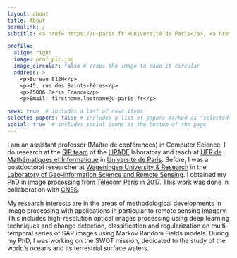 ```yaml
---
layout: about
title: About
permalink: /
subtitle: <a href='https://u-paris.fr'>Université de Paris</a>, <a href='http://lipade.mi.parisdescartes.fr'>LIPADE</a> laboratory, <a href='http://w3.mi.parisdescartes.fr/sip-lab/'>SIP</a> team.

profile:
  align: right
  image: prof_pic.jpg
  image_circular: false # crops the image to make it circular
  address: >
    <p>Bureau 812H</p>
    <p>45, rue des Saints-Pères</p>
    <p>75006 Paris France</p>
    <p>Email: firstname.lastname@u-paris.fr</p>

news: true  # includes a list of news items
selected_papers: false # includes a list of papers marked as "selected={true}"
social: true  # includes social icons at the bottom of the page
---
```


I am an assistant professor (Maître de conférences) in Computer Science. I do research at the [SIP team](http://w3.mi.parisdescartes.fr/sip-lab/) of the [LIPADE](http://lipade.mi.parisdescartes.fr) laboratory and teach at <a href="https://math-info.u-paris.fr">UFR de Mathématiques et Informatique</a> in [Université de Paris](https://u-paris.fr). Before, I was a postdoctoral researcher at [Wageningen University & Research](https://www.wur.nl) in the [Laboratory of Geo-information Science and Remote Sensing](https://www.wur.nl/en/Research-Results/Chair-groups/Environmental-Sciences/Laboratory-of-Geo-information-Science-and-Remote-Sensing.htm). I obtained my PhD in image processing from [Télécom Paris](https://www.telecom-paris.fr) in 2017. This work was done in collaboration with [CNES](https://www.cnes.fr).

My research interests are in the areas of methodological developments in image processing with applications in particular to remote sensing imagery. This includes high-resolution optical images processing using deep learning techniques and change detection, classification and regularization on multi-temporal series of SAR images using Markov Random Fields models. During my PhD, I was working on the SWOT mission, dedicated to the study of the world’s oceans and its terrestrial surface waters.
